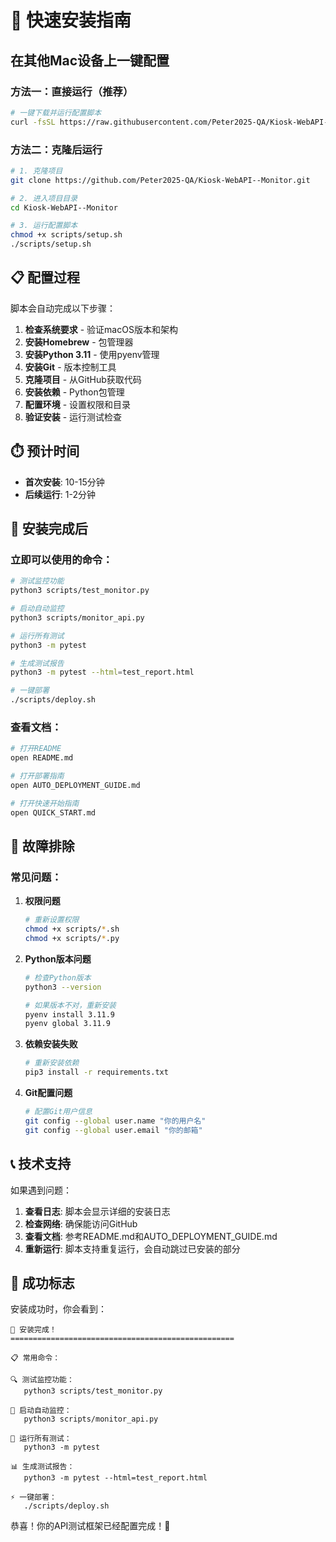# 🚀 快速安装指南

## 在其他Mac设备上一键配置

### 方法一：直接运行（推荐）

```bash
# 一键下载并运行配置脚本
curl -fsSL https://raw.githubusercontent.com/Peter2025-QA/Kiosk-WebAPI--Monitor/main/scripts/setup.sh | bash
```

### 方法二：克隆后运行

```bash
# 1. 克隆项目
git clone https://github.com/Peter2025-QA/Kiosk-WebAPI--Monitor.git

# 2. 进入项目目录
cd Kiosk-WebAPI--Monitor

# 3. 运行配置脚本
chmod +x scripts/setup.sh
./scripts/setup.sh
```

## 📋 配置过程

脚本会自动完成以下步骤：

1. **检查系统要求** - 验证macOS版本和架构
2. **安装Homebrew** - 包管理器
3. **安装Python 3.11** - 使用pyenv管理
4. **安装Git** - 版本控制工具
5. **克隆项目** - 从GitHub获取代码
6. **安装依赖** - Python包管理
7. **配置环境** - 设置权限和目录
8. **验证安装** - 运行测试检查

## ⏱️ 预计时间

- **首次安装**: 10-15分钟
- **后续运行**: 1-2分钟

## 🎯 安装完成后

### 立即可以使用的命令：

```bash
# 测试监控功能
python3 scripts/test_monitor.py

# 启动自动监控
python3 scripts/monitor_api.py

# 运行所有测试
python3 -m pytest

# 生成测试报告
python3 -m pytest --html=test_report.html

# 一键部署
./scripts/deploy.sh
```

### 查看文档：

```bash
# 打开README
open README.md

# 打开部署指南
open AUTO_DEPLOYMENT_GUIDE.md

# 打开快速开始指南
open QUICK_START.md
```

## 🔧 故障排除

### 常见问题：

1. **权限问题**
   ```bash
   # 重新设置权限
   chmod +x scripts/*.sh
   chmod +x scripts/*.py
   ```

2. **Python版本问题**
   ```bash
   # 检查Python版本
   python3 --version
   
   # 如果版本不对，重新安装
   pyenv install 3.11.9
   pyenv global 3.11.9
   ```

3. **依赖安装失败**
   ```bash
   # 重新安装依赖
   pip3 install -r requirements.txt
   ```

4. **Git配置问题**
   ```bash
   # 配置Git用户信息
   git config --global user.name "你的用户名"
   git config --global user.email "你的邮箱"
   ```

## 📞 技术支持

如果遇到问题：

1. **查看日志**: 脚本会显示详细的安装日志
2. **检查网络**: 确保能访问GitHub
3. **查看文档**: 参考README.md和AUTO_DEPLOYMENT_GUIDE.md
4. **重新运行**: 脚本支持重复运行，会自动跳过已安装的部分

## 🎉 成功标志

安装成功时，你会看到：

```
🎉 安装完成！
==================================================

📋 常用命令：

🔍 测试监控功能：
   python3 scripts/test_monitor.py

🚀 启动自动监控：
   python3 scripts/monitor_api.py

🧪 运行所有测试：
   python3 -m pytest

📊 生成测试报告：
   python3 -m pytest --html=test_report.html

⚡ 一键部署：
   ./scripts/deploy.sh
```

恭喜！你的API测试框架已经配置完成！🚀 